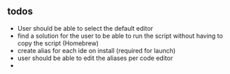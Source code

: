 ## todos

- User should be able to select the default editor
- find a solution for the user to be able to run the script without having to copy the script (Homebrew)
- create alias for each ide on install (required for launch)
- user should be able to edit the aliases per code editor
- 